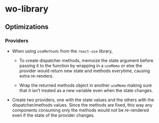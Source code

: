 # wo-library

## Optimizations

### Providers

- When using `useMethods` from the `react-use` library,

  - To create dispatcher methods, memoize the state argument before passing it to the function by wrapping in a `useMemo` or else the provider would return new state and methods everytime, causing extra re-renders.  

  - Wrap the returned methods object in another `useMemo` making sure that it isn’t treated as a new variable even when the state changes.
  
- Create two providers, one with the state values and the others with the dispatcher/methods values. Since the methods are fixed, this way any components consuming only the methods would not be re-rendered even if the state of the provider changes.
